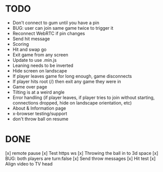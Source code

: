 # TODO

- Don't connect to gum until you have a pin
- BUG: user can join same game twice to trigger it
- Reconnect WebRTC if pin changes
- Send hit message
- Scoring
- Hit and swap go
- Exit game from any screen
- Update to use .min.js
- Leaning needs to be inverted
- Hide screen on landscape
- If player leaves game for long enough, game disconnects
- If player hits root (/) then exit any game they were in
- Game over page
- Tilting is at a weird angle
- Error handling (if player leaves, if player tries to join without starting, connections dropped, hide on landscape orientation, etc)
- About & Information page
- x-browser testing/support
- don't throw ball on resume


# DONE

[x] remote pause
[x] Test https ws
[x] Throwing the ball in to 3d space
[x] BUG: both players are turn:false
[x] Send throw messages
[x] Hit test
[x] Align video to TV head

